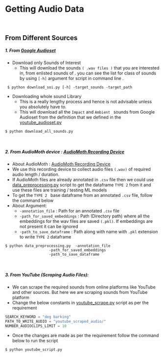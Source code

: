 # Getting Audio Data
<br>

## From Different Sources

##### 1. From  [Google Audioset](https://research.google.com/audioset/) 
-  Download only Sounds of Interest
	- This will download the sounds ```( .wav files )``` that you are interested in, from enlisted sounds of . you can see the list for class of sounds by using ```[-h]``` argument for script in command line .

``` $ python download_soi.py [-h] -target_sounds -target_path```

- Downloading whole sound Library
	- This is a really lengthy process and hence is not advisable unless you absolutely have to.
	- This will download all the ```Impact``` and ```Ambient ``` sounds from Google Audioset from the definition that we defined in the [youtube_audioset.py](https://github.com/wildlytech/modular_acoustic_detection/blob/bce293f40520baf4967646f67a19918a144b0f3e/youtube_audioset.py#L160)

```$ python download_all_sounds.py ```

<br>

##### 2. From AudioMoth device : [AudioMoth Recording Device](https://www.openacousticdevices.info/)
- About AudioMoth : [AudioMoth Recording Device](https://www.openacousticdevices.info/)
- We use this recording device to collect audio files ```(.wav)``` of required audio length / duration.
- If  AudioMoth files are already annotated in ```.csv``` file then we could use [data_preprocessing.py](https://github.com/wildlytech/modular_acoustic_detection/blob/master/get_data/data_preprocessing.py)  script to get the dataframe ```TYPE 2``` from it and use these files are training / testing ML models
- To get the ```TYPE 2 ``` base dataframe from an annotated ```.csv``` file, follow the command below
- About Argument:
	-  ```-annotation_file``` : Path for an annotated ```.csv``` file
	-  ```-path_for_saved_embeddings``` : Path (Directory path) where all the embeddings for the wav files are saved ```(.pkl)```. If embeddings are not present it can be ignored
	-  ```-path_to_save_dataframe``` : Path along with name with ```.pkl``` extension to write ```TYPE 2``` dataframe

```shell
$ python data_preprocessing.py  -annotation_file
			        -path_for_saved_embeddings
			        -path_to_save_dataframe
```

<br>

##### 3. From YouTube (Scraping Audio Files):

- We can scrape the required sounds from online platforms like YouTube and other sources. But here we are scraping sounds from YouTube platform
- Change the below constants in [youtube_scrape.py](https://github.com/wildlytech/modular_acoustic_detection/blob/master/get_data/youtube_scrape.py) script as per the requirement
```python 
SEARCH_KEYWORD = "dog barking"
PATH_TO_WRITE_AUDIO = "youtube_scraped_audio/"
NUMBER_AUDIOCLIPS_LIMIT = 10
``` 
- Once the changes are made as per the requirement follow the command below to run the script
```shell
$ python youtube_script.py
```




